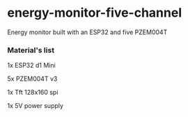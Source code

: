 # energy-monitor-five-channel
Energy monitor built with an ESP32 and five PZEM004T



### Material's list

1x ESP32 d1 Mini

5x PZEM004T v3

1x Tft 128x160 spi

1x 5V power supply
